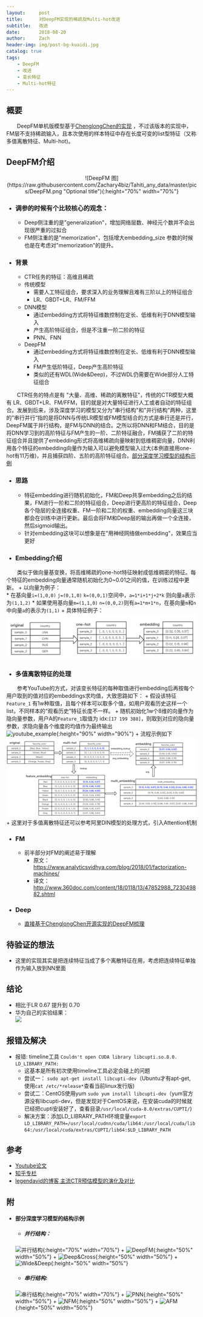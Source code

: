 ```yaml
---
layout:     post
title:      对DeepFM实现的稀疏及Multi-hot改进
subtitle:   改进
date:       2018-08-20
author:     Zach
header-img: img/post-bg-kuaidi.jpg
catalog: true
tags:
    - DeepFM
    - 改进
    - 变长特征
    - Multi-hot特征
---
```


## 概要
&emsp;&emsp;DeepFM单机版模型基于[ChenglongChen的实现](https://github.com/ChenglongChen/tensorflow-DeepFM) ，不过该版本的实现中，FM层不支持稀疏输入，且本次使用的样本特征中存在长度可变的list型特征（又称 多值离散特征、Multi-hot)。


## DeepFM介绍
<div align=center>![DeepFM 图](https://raw.githubusercontent.com/Zachary4biz/Tahiti_any_data/master/pics/DeepFM.png "Optional title"){:height="70%" width="70%"}</div>

- ### 调参的时候有个比较核心的观念：
    + Deep侧注重的是"generalization"，增加网络层数、神经元个数并不会出现很严重的过拟合
    + FM侧注重的是"memorization"，包括增大embedding_size 参数的时候也是在考虑对"memorization"的提升。

- ### 背景
    + CTR任务的特征：高维且稀疏
    + 传统模型
        * 需要人工特征组合，要求深入的业务理解且难有三阶以上的特征组合
        * LR、GBDT+LR、FM/FFM
    + DNN模型
        * 通过embedding方式将特征维数控制在定长、低维有利于DNN模型输入
        * 产生高阶特征组合，但是不注重一阶二阶的特征
        * PNN、FNN
    + DeepFM
        * 通过embedding方式将特征维数控制在定长、低维有利于DNN模型输入
        * FM产生低阶特征，Deep产生高阶特征
        * 类似的还有WDL(Wide&Deep)，不过WDL仍需要在Wide部分人工特征组合

&emsp;&emsp;CTR任务的特点是有 "大量、高维、稀疏的离散特征"，传统的CTR模型大概有 LR、GBDT+LR、FM/FFM，目的就是对大量特征进行人工或者自动的特征组合。发展到后来，涉及深度学习的模型又分为"串行结构"和"并行结构"两种，这里的”串行并行“指的是将DNN与传统LR模型或FM模型结合的方式是串行还是并行，DeepFM属于并行结构，是FM与DNN的结合。之所以将DNN和FM结合，目的是将DNN学习到的高阶特征与FM产生的一阶、二阶特征融合，FM捕获了二阶的特征组合并且提供了embedding形式将高维稀疏向量映射到低维稠密向量，DNN利用各个特征的embedding向量作为输入可以避免模型输入过大(本例直接用one-hot有11万维)，并且捕获四阶、五阶的高阶特征组合。[部分深度学习模型的结构示例](#DNN_models)

- ### 思路
    + 特征embedding进行随机初始化，FM和Deep共享embedding之后的结果，FM进行一阶和二阶的特征组合，Deep进行更高阶的特征组合，Deep各个隐层的全连接权重、FM一阶和二阶的权重、embedding向量这三块都会在训练中进行更新。最后会将FM和Deep层的输出再做一个全连接，然后sigmoid输出。
    + 针对embedding这块可以想象是在"用神经网络做embedding"，效果应当更好

- ### Embedding介绍<br/>
&emsp;&emsp;类似于做向量基变换，将高维稀疏的one-hot特征映射成低维稠密的特征。每个特征的embedding向量通常随机初始化为0~0.01之间的值，在训练过程中更新。
    + 以向量为例子：<br/>
        * 在基向量```i=(1,0,0)``` ```j=(0,1,0)``` ```k=(0,0,1)```空间中，```a=1*i+1*j+2*k``` 则向量```a```表示为```(1,1,2)```
        * 如果使用基向量```m=(1,1,0)``` ```n=(0,0,2)```则有```a=1*m+1*n```，在基向量```m```和```n```中向量```a```的表示为```(1,1)```
    + 具体特征例子：<br/>
    ![流程图](https://raw.githubusercontent.com/Zachary4biz/Tahiti_any_data/master/pics/example_of_embedding.png "Optional title")
- ### 多值离散特征的处理<br/>
 &emsp;&emsp;参考YouTube的方式，对该变长特征的每种取值进行embedding后再按每个用户取到的值对应的embeddings求均值，大致思路如下：
    + 假设该特征 ```Feature_1``` 有1w种取值，且每个样本可以取多个值，如用户观看历史这样一个list，不同样本的“观看历史”特征长度不一样。
    + 随机初始化1w个8维的向量作为隐向量参数，用户A的```Feature_1```取值为 idx:```[17 199 388]```，则取到对应的隐向量参数，求隐向量各个维度的均值作为最终输出<br/>
    ![youtube_example](https://ws1.sinaimg.cn/large/d3434ac6ly1fuplsmjqy8j20xi0owds0.jpg "Optional title"){:height="90%" width="90%"}
    + 流程示例如下<br/>
    ![multi_hot_embedding](https://raw.githubusercontent.com/Zachary4biz/Tahiti_any_data/master/pics/multi_hot_embedding_flow.png "Optional title")
    + 这里对于多值离散特征还可以参考阿里DIN模型的处理方式，引入Attention机制
- ### FM
    + 前半部分对FM的阐述易于理解
        * 原文：https://www.analyticsvidhya.com/blog/2018/01/factorization-machines/
        * 译文：http://www.360doc.com/content/18/0118/13/47852988_723049882.shtml
    
- ### Deep    
    + [直接基于ChenglongChen开源实现的DeepFM梳理](https://ask.hellobi.com/blog/wenwen/11840)

## 待验证的想法
- 这里的实现其实是把连续特征当成了多个离散特征在用，考虑把连续特征单独作为输入放到NN里面

## 结论
- 相比于LR 0.67 提升到 0.70
- 华为自己的实验结果：</br>
![](https://ws1.sinaimg.cn/large/d3434ac6ly1fuzy28lp9tj20dy07k76c.jpg)


## 报错及解决
- 报错: timeline工具 ```Couldn't open CUDA library libcupti.so.8.0. LD_LIBRARY_PATH: ```
    + 这基本是所有初次使用timeline工具必定会碰上的问题
    + 尝试一： ```sudo apt-get install libcupti-dev```（Ubuntu才有apt-get, 使用```cat /etc/*release*```查看当前linux发行版)
    + 尝试二：CentOS使用yum ```sudo yum install libcupti-dev```（yum官方源没有libcupti-dev，但是发现对于CentOS来说，在安装cuda的时候就已经把cupti安装好了，查看目录```/usr/local/cuda-8.0/extras/CUPTI/```)
    + 解决方案：添加LD_LIBRARY_PATH环境变量```export LD_LIBRARY_PATH=/usr/local/cudnn/cuda/lib64:/usr/local/cuda/lib64:/usr/local/cuda/extras/CUPTI/lib64:$LD_LIBRARY_PATH```

## 参考
- [Youtube论文](https://static.googleusercontent.com/media/research.google.com/zh-CN//pubs/archive/45530.pdf)
- [知乎专栏](https://zhuanlan.zhihu.com/p/25343518)
- [legendavid的博客 主流CTR预估模型的演化及对比](https://blog.csdn.net/LegenDavid/article/details/80064135)

## 附
- #### <span id="DNN_models">部分深度学习模型的结构示例</span>
    + ##### 并行结构：<br/>
    ![并行结构](https://ws1.sinaimg.cn/large/d3434ac6ly1fuph33qmqdj20y40gpahl.jpg "Optional title"){:height="70%" width="70%"}
        + ![DeepFM](https://ws1.sinaimg.cn/large/d3434ac6ly1fupgu0nekdj20zm0hj7d9.jpg){:height="50%" width="50%"}
        + ![Deep&Cross](https://ws1.sinaimg.cn/large/d3434ac6ly1fuph1gwnusj20za0ghqbl.jpg "Optional title"){:height="50%" width="50%"}
        + ![Wide&Deep](https://ws1.sinaimg.cn/large/d3434ac6ly1fuph223j8sj20zn0h87cv.jpg "Optional title"){:height="50%" width="50%"}
    + ##### 串行结构:<br/>
    ![串行结构](https://ws1.sinaimg.cn/large/d3434ac6ly1fuph45ne7sj20sa0gzq92.jpg "Optional title"){:height="70%" width="70%"}
        + ![PNN](https://ws1.sinaimg.cn/large/d3434ac6ly1fuph4pb827j20yr0glwl8.jpg "Optional title"){:height="50%" width="50%"}
        + ![NFM](https://ws1.sinaimg.cn/large/d3434ac6ly1fuph53wm3zj20yy0g1n37.jpg "Optional title"){:height="50%" width="50%"}
        + ![AFM](https://ws1.sinaimg.cn/large/d3434ac6ly1fuph5edf3kj218k0mbqd1.jpg "Optional title"){:height="50%" width="50%"}





